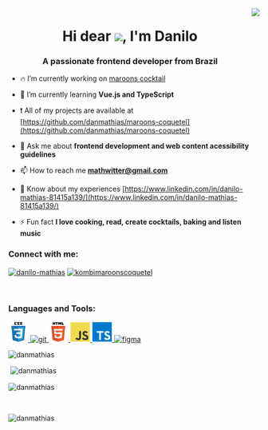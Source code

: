 <img align="right" height="590em" src="https://raw.githubusercontent.com/gist/danmathias/8c3f4e5c5a74778ff01dbd80aeaf858b/raw/2f7d55ac18cd82a78c344e7ad4b5264ea54dd4b4/githubcard.svg"/>

<h1 align="center">Hi dear <img src="https://raw.githubusercontent.com/kaueMarques/kaueMarques/master/hi.gif" height="30px">, I'm Danilo</h1>

<h3 align="center">A passionate frontend developer from Brazil</h3>

- 🔥 I’m currently working on [maroons cocktail](https://github.com/danmathias/maroons-coquetel)

- 🌱 I’m currently learning **Vue.js and TypeScript**

- ❗ All of my projects are available at [https://github.com/danmathias/maroons-coquetel](https://github.com/danmathias/maroons-coquetel)

- 💬 Ask me about **frontend development and web content acessibility guidelines**

- 📫 How to reach me **mathwitter@gmail.com**

- 📄 Know about my experiences [https://www.linkedin.com/in/danilo-mathias-81415a139/](https://www.linkedin.com/in/danilo-mathias-81415a139/)

- ⚡ Fun fact **I love cooking, read, create cocktails, baking and listen music**

<h3 align="left">Connect with me:</h3>

<p align="left">
<a href="https://linkedin.com/in/danilo-mathias" target="blank"><img align="center" src="https://raw.githubusercontent.com/rahuldkjain/github-profile-readme-generator/master/src/images/icons/Social/linked-in-alt.svg" alt="danilo-mathias" height="30" width="40" /></a>
<a href="https://instagram.com/kombimaroonscoquetel" target="blank"><img align="center" src="https://raw.githubusercontent.com/rahuldkjain/github-profile-readme-generator/master/src/images/icons/Social/instagram.svg" alt="kombimaroonscoquetel" height="30" width="40" /></a>
</p>

<br>

<h3 align="left">Languages and Tools:</h3>
<p align="left"> <a href="https://www.w3schools.com/css/" target="_blank" rel="noreferrer"> <img src="https://raw.githubusercontent.com/devicons/devicon/master/icons/css3/css3-original-wordmark.svg" alt="css3" width="40" height="40"/> </a> <a href="https://git-scm.com/" target="_blank" rel="noreferrer"> <img src="https://www.vectorlogo.zone/logos/git-scm/git-scm-icon.svg" alt="git" width="40" height="40"/> </a> <a href="https://www.w3.org/html/" target="_blank" rel="noreferrer"> <img src="https://raw.githubusercontent.com/devicons/devicon/master/icons/html5/html5-original-wordmark.svg" alt="html5" width="40" height="40"/> </a> <a href="https://developer.mozilla.org/en-US/docs/Web/JavaScript" target="_blank" rel="noreferrer"> <img src="https://raw.githubusercontent.com/devicons/devicon/master/icons/javascript/javascript-original.svg" alt="javascript" width="40" height="40"/> </a> <a href="https://www.typescriptlang.org/" target="_blank" rel="noreferrer"> <img src="https://raw.githubusercontent.com/devicons/devicon/master/icons/typescript/typescript-original.svg" alt="typescript" width="40" height="40"/> </a><a href="https://www.figma.com/" target="_blank" rel="noreferrer"> <img src="https://www.vectorlogo.zone/logos/figma/figma-icon.svg" alt="figma" width="40" height="40"/> </a> </p>

<p><img align="left" src="https://github-readme-stats.vercel.app/api/top-langs?username=danmathias&show_icons=true&locale=en&layout=compact" alt="danmathias" /></p>

<br>

<p>&nbsp;<img align="center" src="https://github-readme-stats.vercel.app/api?username=danmathias&show_icons=true&locale=en" alt="danmathias" /></p>

<p><img align="center" src="https://github-readme-streak-stats.herokuapp.com/?user=danmathias&" alt="danmathias" /></p>

<br>

<p align="left"> <img src="https://komarev.com/ghpvc/?username=danmathias&label=Profile%20views&color=0e75b6&style=flat" alt="danmathias" /> </p>



<!---
- 👋 Hi, I’m @danmathias
- 👀 I’m interested in ...
- 🌱 I’m currently learning ...
- 💞️ I’m looking to collaborate on ...
- 📫 How to reach me ...

danmathias/danmathias is a ✨ special ✨ repository because its `README.md` (this file) appears on your GitHub profile.
You can click the Preview link to take a look at your changes.
<p align="left"> <a href="https://github.com/ryo-ma/github-profile-trophy"><img src="https://github-profile-trophy.vercel.app/?username=danmathias" alt="danmathias" /></a> </p>
--->
